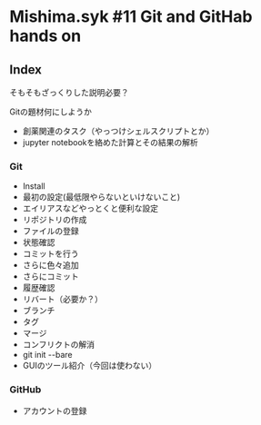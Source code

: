 # Mishima.syk #11 Git and GitHab hands on

## Index

そもそもざっくりした説明必要？

Gitの題材何にしようか

- 創薬関連のタスク（やっつけシェルスクリプトとか）
- jupyter notebookを絡めた計算とその結果の解析

### Git

- Install
- 最初の設定(最低限やらないといけないこと)
- エイリアスなどやっとくと便利な設定
- リポジトリの作成
- ファイルの登録 
- 状態確認
- コミットを行う
- さらに色々追加
- さらにコミット
- 履歴確認
- リバート（必要か？）
- ブランチ
- タグ
- マージ
- コンフリクトの解消
- git init --bare
- GUIのツール紹介（今回は使わない）

### GitHub

- アカウントの登録
